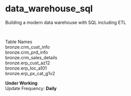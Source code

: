 # data_warehouse_sql

Building a modern data warehouse with SQL including ETL

<br>

Table Names <br>
bronze.crm_cust_info <br>
bronze.crm_prd_info <br>
bronze.crm_sales_details <br>
bronze.erp_cust_az12 <br>
bronze.erp_loc_a101 <br>
bronze.erp_px_cat_g1v2 <br>

**Under Working** <br>
Update Frequency: **Daily**
